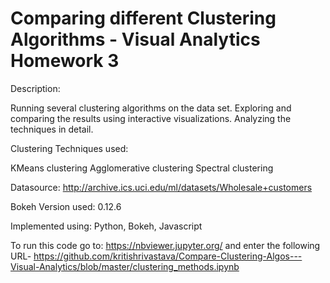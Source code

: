 # Comparing different Clustering Algorithms - Visual Analytics Homework 3

Description:

Running several clustering algorithms on the data set. Exploring and comparing the results using interactive visualizations. Analyzing the techniques in detail.

Clustering Techniques used:

KMeans clustering
Agglomerative clustering
Spectral clustering

Datasource: http://archive.ics.uci.edu/ml/datasets/Wholesale+customers

Bokeh Version used: 0.12.6

Implemented using: Python, Bokeh, Javascript

To run this code go to: https://nbviewer.jupyter.org/ and enter the following URL-
https://github.com/kritishrivastava/Compare-Clustering-Algos---Visual-Analytics/blob/master/clustering_methods.ipynb
